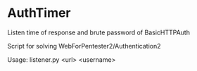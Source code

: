 # AuthTimer
Listen time of response and brute password of BasicHTTPAuth 


Script for solving WebForPentester2/Authentication2


Usage: listener.py \<url\> \<username\>
